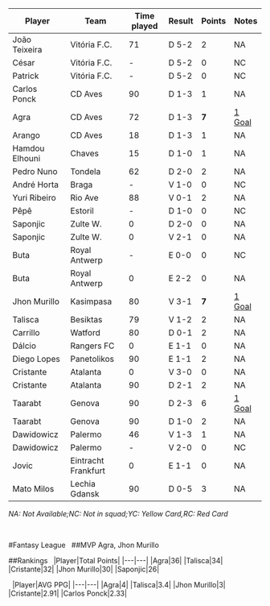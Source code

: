 |Player|Team|Time played|Result |Points |Notes|
|---|---|---|---|---|---|
| João Teixeira | Vitória F.C. | 71 | D 5-2 | 2 | NA |
| César | Vitória F.C. | - | D 5-2 | 0 | NC |
| Patrick | Vitória F.C. | - | D 5-2 | 0 | NC |
| Carlos Ponck | CD Aves | 90 | D 1-3 | 1 | NA |
| Agra | CD Aves | 72 | D 1-3 | **7** | [1 Goal](http://www.vsports.pt/vod/39296/m/361845/vsports/0643805025d8c2e5c6d2eb00b7454ff9) |
| Arango | CD Aves | 18 | D 1-3 | 1 | NA |
| Hamdou Elhouni | Chaves | 15 | D 1-0 | 1 | NA |
| Pedro Nuno | Tondela | 62 | D 2-0 | 2 | NA |
| André Horta | Braga | - | V 1-0 | 0 | NC |
| Yuri Ribeiro | Rio Ave | 88 | V 0-1 | 2 | NA |
| Pêpê | Estoril | - | D 1-0 | 0 | NC |
| Saponjic | Zulte W. | 0 | D 2-0 | 0 | NA |
| Saponjic | Zulte W. | 0 | V 2-1 | 0 | NA |
| Buta | Royal Antwerp | - | E 0-0 | 0 | NC |
| Buta | Royal Antwerp | 0 | E 2-2 | 0 | NA |
| Jhon Murillo | Kasimpasa | 80 | V 3-1 | **7** | [1 Goal](http://www.ngolos.com/videos/2017-10-27-kasimpasa-goztepe) |
| Talisca | Besiktas | 79 | V 1-2 | 2 | NA |
| Carrillo | Watford | 80 | D 0-1 | 2 | NA |
| Dálcio | Rangers FC | 0 | E 1-1 | 0 | NA |
| Diego Lopes | Panetolikos | 90 | E 1-1 | 2 | NA |
| Cristante | Atalanta | 0 | V 3-0 | 0 | NA |
| Cristante | Atalanta | 90 | D 2-1 | 2 | NA |
| Taarabt | Genova | 90 | D 2-3 | 6 | [1 Goal](https://www.youtube.com/watch?v=h3X-XlccIK0) |
| Taarabt | Genova | 90 | D 1-0 | 2 | NA |
| Dawidowicz | Palermo | 46 | V 1-3 | 1 | NA |
| Dawidowicz | Palermo | - | V 2-0 | 0 | NC |
| Jovic | Eintracht Frankfurt | 0 | E 1-1 | 0 | NA |
| Mato Milos | Lechia Gdansk | 90 | D 0-5 | 3 | NA |

_NA: Not Available;NC: Not in squad;YC: Yellow Card,RC: Red Card_

&nbsp;


#Fantasy League
&nbsp;
##MVP
Agra, Jhon Murillo


##Rankings
&nbsp;
|Player|Total Points|
|---|---|
|Agra|36|
|Talisca|34|
|Cristante|32|
|Jhon Murillo|30|
|Saponjic|26|

&nbsp;
|Player|AVG PPG|
|---|---|
|Agra|4|
|Talisca|3.4|
|Jhon Murillo|3|
|Cristante|2.91|
|Carlos Ponck|2.33|
